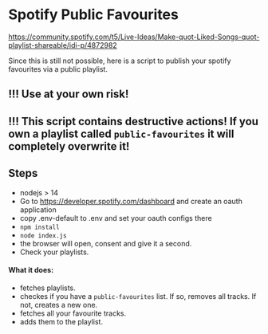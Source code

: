 # Spotify Public Favourites

https://community.spotify.com/t5/Live-Ideas/Make-quot-Liked-Songs-quot-playlist-shareable/idi-p/4872982

Since this is still not possible, here is a script to publish your spotify favourites via a public playlist.

## !!! Use at your own risk!

## !!! This script contains destructive actions! If you own a playlist called `public-favourites` it will completely overwrite it!

## Steps

- nodejs > 14
- Go to https://developer.spotify.com/dashboard and create an oauth application
- copy .env-default to .env and set your oauth configs there
- `npm install`
- `node index.js`
- the browser will open, consent and give it a second.
- Check your playlists.

#### What it does:

- fetches playlists.
- checkes if you have a `public-favourites` list. If so, removes all tracks. If not, creates a new one.
- fetches all your favourite tracks.
- adds them to the playlist.
